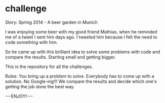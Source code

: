 challenge
=========

Story:
Spring 2014 - A beer garden in Munich

I was enjoying some beer with my good friend Mathias, when he reminded me of a tweet I sent him days ago.
I tweeted him because I felt the need to code something with him.

So he came up with this brilliant idea to solve some problems with code and compare the results.
Starting small and getting bigger.

This is the repository for all the challenges.

Rules:
You bring up a problem to solve.
Everybody has to come up with a solution.
No Google-ing!!!
We compare the results and decide which one's getting the job done the best way.

---ENJOY!---
